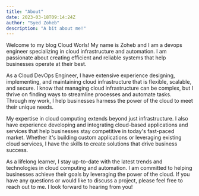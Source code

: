 ```yaml
---
title: "About"
date: 2023-03-18T09:14:24Z
author: "Syed Zoheb"
description: "A bit about me!"
---
```


Welcome to my blog Cloud Worls! My name is Zoheb and I am a devops engineer specializing in cloud infrastructure and automation. I am passionate about creating efficient and reliable systems that help businesses operate at their best.

As a Cloud DevOps Engineer, I have extensive experience designing, implementing, and maintaining cloud infrastructure that is flexible, scalable, and secure. I know that managing cloud infrastructure can be complex, but I thrive on finding ways to streamline processes and automate tasks. Through my work, I help businesses harness the power of the cloud to meet their unique needs.

My expertise in cloud computing extends beyond just infrastructure. I also have experience developing and integrating cloud-based applications and services that help businesses stay competitive in today's fast-paced market. Whether it's building custom applications or leveraging existing cloud services, I have the skills to create solutions that drive business success.

As a lifelong learner, I stay up-to-date with the latest trends and technologies in cloud computing and automation. I am committed to helping businesses achieve their goals by leveraging the power of the cloud. If you have any questions or would like to discuss a project, please feel free to reach out to me. I look forward to hearing from you!

